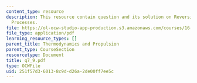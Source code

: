 ```yaml
---
content_type: resource
description: This resource contain question and its solution on Reversible and Irreversible
  Processes.
file: https://ol-ocw-studio-app-production.s3.amazonaws.com/courses/16-01-unified-engineering-i-ii-iii-iv-fall-2005-spring-2006/251f57d360138c9dd26a2de00ff7ee5c_q7_9.pdf
file_type: application/pdf
learning_resource_types: []
parent_title: Thermodynamics and Propulsion
parent_type: CourseSection
resourcetype: Document
title: q7_9.pdf
type: OCWFile
uid: 251f57d3-6013-8c9d-d26a-2de00ff7ee5c
---
```

